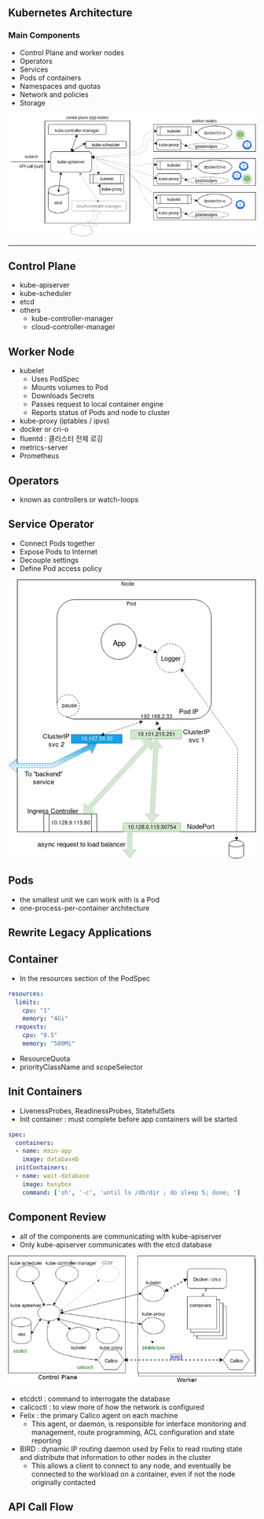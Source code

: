 ## Kubernetes Architecture

### Main Components
- Control Plane and worker nodes
- Operators
- Services
- Pods of containers
- Namespaces and quotas
- Network and policies
- Storage

![Kubernetes Architecture](img/04-01.Kubernetes_Architecture.png)


---
## Control Plane

- kube-apiserver
- kube-scheduler
- etcd
- others
  - kube-controller-manager
  - cloud-controller-manager

## Worker Node
- kubelet
  - Uses PodSpec
  - Mounts volumes to Pod
  - Downloads Secrets
  - Passes request to local container engine
  - Reports status of Pods and node to cluster
- kube-proxy (iptables / ipvs)
- docker or cri-o
- fluentd : 클러스터 전체 로깅
- metrics-server
- Prometheus

## Operators
- known as controllers or watch-loops

## Service Operator
- Connect Pods together
- Expose Pods to Internet
- Decouple settings
- Define Pod access policy

![Service Network](img/04-02.Service_Network.png)

## Pods
- the smallest unit we can work with is a Pod
- one-process-per-container architecture

## Rewrite Legacy Applications

## Container
- In the resources section of the PodSpec
```yaml
resources:
  limits: 
    cpu: "1"
    memory: "4Gi" 
  requests:
    cpu: "0.5"
    memory: "500Mi"
```
- ResourceQuota
- priorityClassName and scopeSelector

## Init Containers
- LivenessProbes, ReadinessProbes, StatefulSets
- Init container : must complete before app containers will be started
```yaml
spec:
  containers:
  - name: main-app
    image: databaseD 
  initContainers:
  - name: wait-database
    image: busybox
    command: ['sh', '-c', 'until ls /db/dir ; do sleep 5; done; '] 
```

## Component Review
- all of the components are communicating with kube-apiserver
- Only kube-apiserver communicates with the etcd database

![K8s Architectural Review](img/04-03.K8s_Architectural_Review.png)

- etcdctl : command to interrogate the database
- calicoctl : to view more of how the network is configured
- Felix : the primary Calico agent on each machine
  - This agent, or daemon, is responsible for interface monitoring and management, route programming, ACL configuration and state reporting
- BIRD : dynamic IP routing daemon used by Felix to read routing state and distribute that information to other nodes in the cluster
  - This allows a client to connect to any node, and eventually be connected to the workload on a container, even if not the node originally contacted

## API Call Flow
